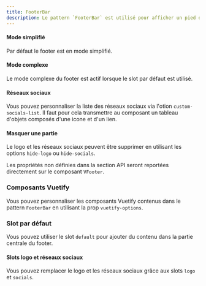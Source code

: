 ```yaml
---
title: FooterBar
description: Le pattern `FooterBar` est utilisé pour afficher un pied de page.
---
```


<doc-tabs>

<doc-tab-item label="Utilisation">

#### Mode simplifié

Par défaut le footer est en mode simplifié.

<doc-usage name="footer-bar" class="mb-0"></doc-usage>

#### Mode complexe

Le mode complexe du footer est actif lorsque le slot par défaut est utilisé.

<doc-example file="footer-bar/slots"></doc-example>

#### Réseaux sociaux

Vous pouvez personnaliser la liste des réseaux sociaux via l'otion `custom-socials-list`.
Il faut pour cela transmettre au composant un tableau d'objets composés d'une icone et d'un lien.

<doc-example file="footer-bar/socials"></doc-example>

#### Masquer une partie

Le logo et les réseaux sociaux peuvent être supprimer en utilisant les options `hide-logo` ou `hide-socials`.

<doc-example file="footer-bar/remove-logo-socials"></doc-example>

</doc-tab-item>

<doc-tab-item label="API">

<doc-alert type="info">

Les propriétés non définies dans la section API seront reportées directement sur le composant `VFooter`.

</doc-alert>

<doc-api name="footer-bar"></doc-api>
</doc-tab-item>

<doc-tab-item label="Personnalisation">

### Composants Vuetify

Vous pouvez personnaliser les composants Vuetify contenus dans le pattern `FooterBar` en utilisant la prop `vuetify-options`.

<doc-example file="footer-bar/options"></doc-example>

### Slot par défaut

Vous pouvez utiliser le slot `default` pour ajouter du contenu dans la partie centrale du footer.

<doc-example file="footer-bar/slots"></doc-example>

#### Slots logo et réseaux sociaux

Vous pouvez remplacer le logo et les réseaux sociaux grâce aux slots `logo` et `socials`.

<doc-example file="footer-bar/slots-logo-socials"></doc-example>

</doc-tab-item>

</doc-tabs>

